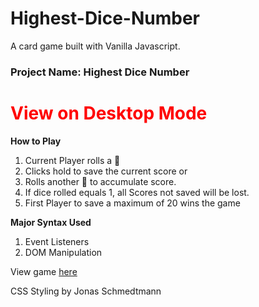 # Highest-Dice-Number
A card game built with Vanilla Javascript.

<h3><b>Project Name: Highest Dice Number</b></h3>
<h1 style="color:red;">View on Desktop Mode</h1>

<b style="font-weight:bold;">How to Play</b>
1)	Current Player rolls a 🎲
2)	Clicks hold to save the current score or 
3)	Rolls another  🎲 to accumulate score.
4)	If dice rolled equals 1, all Scores not saved will be lost.
5)	First Player to save a maximum of 20 wins the game

<b style="font-weight:bold;">Major Syntax Used</b>
1)	Event Listeners
2)	DOM Manipulation

View game <a href="https://danielflame.github.io/Highest-Dice-Number/">here</a>

CSS Styling by Jonas Schmedtmann

